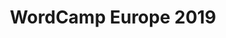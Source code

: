 ---
website: https://2019.europe.wordcamp.org/
title: WordCamp Europe 2019
description: Join the European WordPress Community for 3 days of learning, sharing and fun.
date_start: 2019-06-20
date_end: 2019-06-22
---